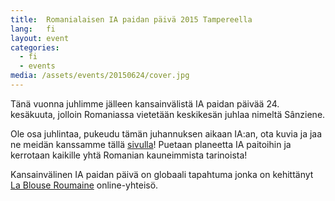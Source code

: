 ```yaml
---
title:  Romanialaisen IA paidan päivä 2015 Tampereella
lang:   fi
layout: event
categories:
  - fi
  - events
media: /assets/events/20150624/cover.jpg
---
```


Tänä vuonna juhlimme jälleen kansainvälistä IA paidan päivää 24. kesäkuuta, jolloin Romaniassa vietetään keskikesän juhlaa nimeltä Sânziene.

Ole osa juhlintaa, pukeudu tämän juhannuksen aikaan IA:an, ota kuvia ja jaa ne meidän kanssamme tällä [sivulla](https://www.facebook.com/events/1606805792927086/)! Puetaan planeetta IA paitoihin ja kerrotaan kaikille yhtä Romanian kauneimmista tarinoista!

Kansainvälinen IA paidan päivä on globaali tapahtuma jonka on kehittänyt [La Blouse Roumaine](https://www.facebook.com/LaBlouseRoumaine10) online-yhteisö.

